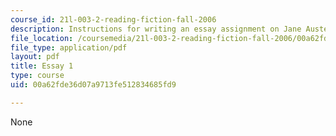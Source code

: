 ```yaml
---
course_id: 21l-003-2-reading-fiction-fall-2006
description: Instructions for writing an essay assignment on Jane Austen.
file_location: /coursemedia/21l-003-2-reading-fiction-fall-2006/00a62fde36d07a9713fe512834685fd9_essay1.pdf
file_type: application/pdf
layout: pdf
title: Essay 1
type: course
uid: 00a62fde36d07a9713fe512834685fd9

---
```

None